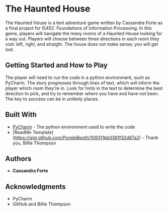 # The Haunted House
The Haunted House is a text adventure game written by Cassandra Forte as a final project for IS452: Foundations of Information Processing. In this game, players will navigate the many rooms of a Haunted House looking for a way out. Players will choose between three directions in each room they visit: left, right, and straight. The house does not make sense; you will get lost.  

## Getting Started and How to Play

The player will need to run the code in a python environment, such as PyCharm. The story progresses through lines of text, which will inform the player which room they're in. Look for hints in the text to determine the best direction to pick, and try to remember where you have and have not been. The key to success can be in unlikely places.  


## Built With

* [PyCharm](https://www.jetbrains.com/pycharm/) - The python environment used to write the code
* [ReadMe Template] (https://gist.github.com/PurpleBooth/109311bb0361f32d87a2) - Thank you, Billie Thompson



## Authors

* **Cassandra Forte** 


## Acknowledgments

* PyCharm
* GitHub and Billie Thompson 


